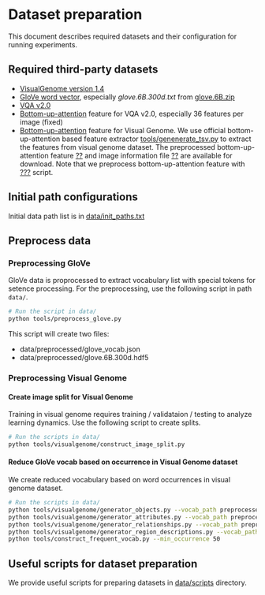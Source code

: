 # Dataset preparation
This document describes required datasets and their configuration for running experiments.

## Required third-party datasets
* [VisualGenome version 1.4](http://visualgenome.org/api/v0/api_home.html)
* [GloVe word vector](https://github.com/stanfordnlp/GloVe), especially *glove.6B.300d.txt* from [glove.6B.zip](http://nlp.stanford.edu/data/wordvecs/glove.6B.zip)
* [VQA v2.0](https://visualqa.org/download.html)
* [Bottom-up-attention](https://github.com/peteanderson80/bottom-up-attention) feature for VQA v2.0, especially 36 features per image (fixed)
* [Bottom-up-attention](https://github.com/peteanderson80/bottom-up-attention) feature for Visual Genome. We use official bottom-up-attention based feature extractor [tools/genenerate_tsv.py](https://github.com/peteanderson80/bottom-up-attention/blob/master/tools/generate_tsv.py) to extract the features from visual genome dataset. The preprocessed bottom-up-attention feature [??]() and image information file [??]() are available for download. Note that we preprocess bottom-up-attention feature with [???]() script.

## Initial path configurations
Initial data path list is in [data/init_paths.txt](../data/init_paths.txt)

## Preprocess data
### Preprocessing GloVe 
GloVe data is proprocessed to extract vocabulary list with special tokens for setence processing. For the preprocessing, use the following script in path ```data/```.
```bash
# Run the script in data/
python tools/preprocess_glove.py
```
This script will create two files:
* data/preprocessed/glove_vocab.json
* data/preprocessed/glove.6B.300d.hdf5

### Preprocessing Visual Genome
#### Create image split for Visual Genome
Training in visual genome requires training / validataion / testing to analyze learning dynamics.
Use the following script to create splits.
```bash
# Run the scripts in data/
python tools/visualgenome/construct_image_split.py
```

#### Reduce GloVe vocab based on occurrence in Visual Genome dataset
We create reduced vocabulary based on word occurrences in visual genome dataset.
```bash
# Run the scripts in data/
python tools/visualgenome/generator_objects.py --vocab_path preprocessed/glove_vocab.json
python tools/visualgenome/generator_attributes.py --vocab_path preprocessed/glove_vocab.json
python tools/visualgenome/generator_relationships.py --vocab_path preprocessed/glove_vocab.json
python tools/visualgenome/generator_region_descriptions.py --vocab_path preprocessed/glove_vocab.json --max_description_length 10
python tools/construct_frequent_vocab.py --min_occurrence 50
```

## Useful scripts for dataset preparation
We provide useful scripts for preparing datasets in [data/scripts](../data/scripts) directory.
